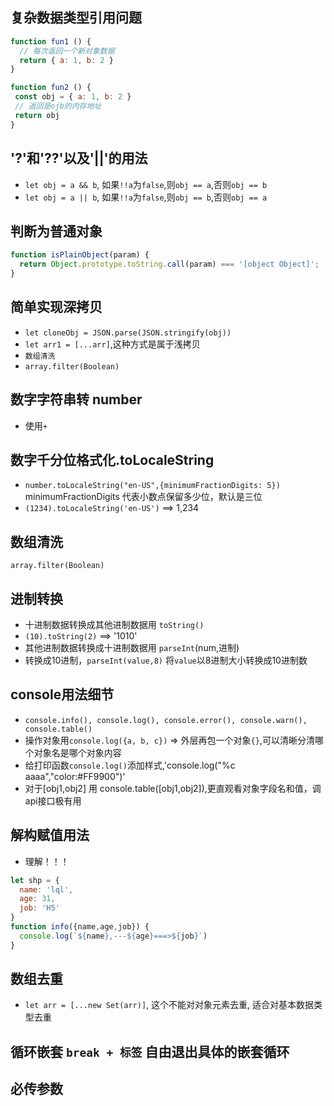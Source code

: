 ## 复杂数据类型引用问题
```javascript
function fun1 () {
  // 每次返回一个新对象数据
  return { a: 1, b: 2 }
}

function fun2 () {
 const obj = { a: 1, b: 2 } 
 // 返回是ojb的内存地址
 return obj
}
```
## '?'和'??'以及'||'的用法
- `let obj = a && b`, 如果`!!a`为`false`,则`obj == a`,否则`obj == b`
- `let obj = a || b`, 如果`!!a`为`false`,则`obj == b`,否则`obj == a`

## 判断为普通对象
```js
function isPlainObject(param) {
  return Object.prototype.toString.call(param) === '[object Object]';
}
```

## 简单实现深拷贝
- `let cloneObj = JSON.parse(JSON.stringify(obj))`
- `let arr1 = [...arr]`,这种方式是属于浅拷贝
- `数组清洗`
- `array.filter(Boolean)`

## 数字字符串转 number
- 使用`+`

## 数字千分位格式化.toLocaleString
- `number.toLocaleString("en-US",{minimumFractionDigits: 5})` minimumFractionDigits 代表小数点保留多少位，默认是三位
- `(1234).toLocaleString('en-US')` ==> 1,234

## 数组清洗
`array.filter(Boolean)`


## 进制转换
- 十进制数据转换成其他进制数据用 `toString()`  
- `(10).toString(2)` ==> '1010'
- 其他进制数据转换成十进制数据用 `parseInt`(num,进制)
- 转换成10进制，`parseInt(value,8)` 将`value`以8进制大小转换成10进制数

## console用法细节
- `console.info(), console.log(), console.error(), console.warn(), console.table()`
- 操作对象用`console.log({a, b, c})`  => 外层再包一个对象`{}`,可以清晰分清哪个对象名是哪个对象内容
- 给打印函数`console.log()`添加样式,'console.log("%c aaaa","color:#FF9900")'
- 对于[obj1,obj2] 用 console.table([obj1,obj2]),更直观看对象字段名和值，调api接口极有用

##  解构赋值用法
- 理解！！！
```js
let shp = {
  name: 'lql',
  age: 31,
  job: 'H5'
}
function info({name,age,job}) {
  console.log(`${name},---${age}===>${job}`)
}
```

## 数组去重
- `let arr = [...new Set(arr)]`, 这个不能对对象元素去重, 适合对基本数据类型去重

## 循环嵌套 `break + 标签` 自由退出具体的嵌套循环
## 必传参数
